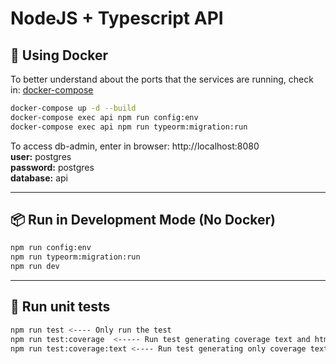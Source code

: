 # NodeJS + Typescript API

## 🐳 Using Docker

To better understand about the ports that the services are running, check in: [docker-compose](https://github.com/vinicinbgs/ts-node-api-boilerplate/blob/main/docker-compose.yml)

```bash
docker-compose up -d --build
docker-compose exec api npm run config:env
docker-compose exec api npm run typeorm:migration:run
```

To access db-admin, enter in browser: http://localhost:8080 <br/>
**user:** postgres <br/>
**password:** postgres <br/>
**database:** api

---

## :package: Run in Development Mode (No Docker)

```bash
npm run config:env
npm run typeorm:migration:run
npm run dev
```

---

## 🧪 Run unit tests

```bash
npm run test <---- Only run the test
npm run test:coverage  <----- Run test generating coverage text and html
npm run test:coverage:text <---- Run test generating only coverage text
```
